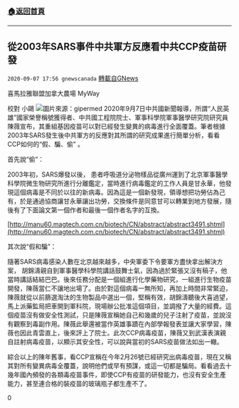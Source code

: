 ###  [:house:返回首頁](https://github.com/ourhimalayas/txt)
---

## 從2003年SARS事件中共軍方反應看中共CCP疫苗研發
`2020-09-07 17:56 gnewscanada` [轉載自GNews](https://gnews.org/zh-hant/339981/)

喜馬拉雅聯盟加拿大農場 MyWay

校對 小鷗
![](https://s3.amazonaws.com/gnews-media-offload/wp-content/uploads/2020/09/07175359/44751c18fc9a3a3bf88b266e2c529e48.jpg)圖片來源：gipermed 
2020年9月7日中共國新聞報導，所謂“人民英雄”國家榮譽稱號獲得者、中共國工程院院士、軍事科學院軍事醫學研究院研究員陳薇宣布，其重組基因疫苗可以對已經發生變異的病毒進行全面覆蓋。筆者根據2003年SARS發生後中共軍方的反應對其所謂的研究成果進行簡單分析，看看CCP如何的“假、騙、偷” 。

首先說“偷”：

2003年初，SARS爆發以後， 患者呼吸道分泌物樣品從廣州運到了北京軍事醫學科學院微生物研究所進行分離鑑定，當時進行病毒鑑定的工作人員是甘永華，他發現這個病毒是不同於以往的新病毒。因為這是一個新發現，領導想把功勞佔為己有，於是通過協商讓甘永華讓出功勞，交換條件是同意甘可以轉業到地方發展，隨後有了下面論文第一個作者和最後一個作者名字的互換。

[http://manu60.magtech.com.cn/biotech/CN/abstract/abstract3491.shtml](http://manu60.magtech.com.cn/biotech/CN/abstract/abstract3491.shtml)

其次說“假和騙”：

隨著SARS病毒感染人數在北京越來越多，中央軍委下令要軍方盡快拿出解決方案， 胡錦濤親自到軍事醫學科學院講話鼓舞士氣，因為過於緊張又沒有稿子，他當時講話結結巴巴。後來任務分配是一個組進行化學藥物研究，一組進行生物疫苗開發，陳薇當仁不讓地出場了。由於對這個病毒一無所知，再加上時間非常緊迫，陳薇就從以前篩選淘汰的生物製品中選出一個，堅稱有效，胡錦濤聽後大喜過望，馬上派藥監局把車開到軍科院，現場辦公批准這個項目，並調撥了大量的經費。這個疫苗沒有做安全性測試，只是陳薇宣稱她自己和幾歲的兒子注射了疫苗，並說沒有觀察到毒副作用。陳薇此舉還被當作英雄事蹟在內部學報發表並讓大家學習，陳薇也因此青雲直上，後來評上了院士。此次CCP病毒疫苗，陳薇又到武漢表演親自註射病毒疫苗，以顯示其安全性，可以說與當初的SARS疫苗做法如出一轍。

綜合以上的陳年舊事，看CCP宣稱在今年2月26號已經研究出病毒疫苗，現在又稱其對所有變異病毒全覆蓋，說明他們或早有預謀，或這一切都是騙局。看看過去十幾年國內頻發的各類毒疫苗事件，即使CCP有疫苗的研發能力，也沒有安全生產能力，甚至連合格的裝疫苗的玻璃瓶子都生產不了。

0
